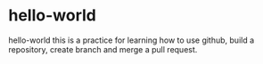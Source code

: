 # hello-world
hello-world
this is a practice for learning how to use github, build a repository, create branch and merge a pull request.
